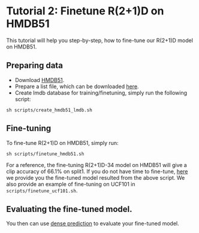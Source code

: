 # Tutorial 2: Finetune R(2+1)D on HMDB51

This tutorial will help you step-by-step, how to fine-tune our R(2+1)D model on HMDB51.

## Preparing data
* Download [HMDB51](http://serre-lab.clps.brown.edu/resource/hmdb-a-large-human-motion-database/).
* Prepare a list file, which can be downloaded [here](https://www.dropbox.com/s/fyz9fec72v7gbxj/list.tar.gz).
* Create lmdb database for training/finetuning, simply run the following script:

```
sh scripts/create_hmdb51_lmdb.sh
```

## Fine-tuning

To fine-tune R(2+1)D on HMDB51, simply run:

```
sh scripts/finetune_hmdb51.sh
```
For a reference, the fine-tuning R(2+1)D-34 model on HMDB51 will give a clip accuracy of 66.1% on split1. If you do not have time to fine-tune, [here](https://www.dropbox.com/s/f5iby7th62fki2t/r2plus1d_d34_l32_ft_hmdb51_epoch8.mdl?dl=0) we provide you the fine-tuned model resulted from the above script. We also provide an example of fine-tuning on UCF101 in `scripts/finetune_ucf101.sh`.

## Evaluating the fine-tuned model.
You then can use [dense prediction](dense_prediction.md) to evaluate your fine-tuned model.
